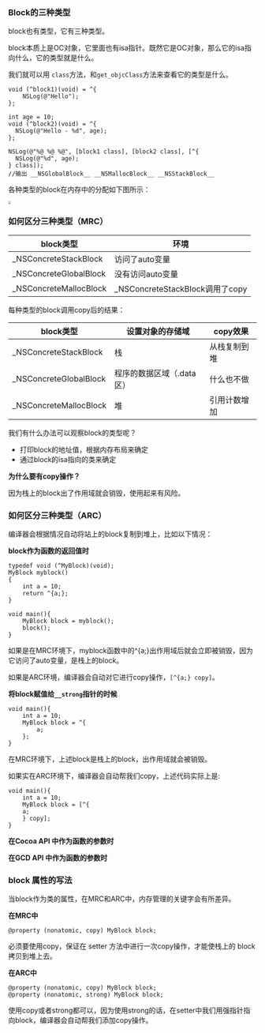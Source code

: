 ### Block的三种类型

block也有类型，它有三种类型。

block本质上是OC对象，它里面也有isa指针。既然它是OC对象，那么它的isa指向什么，它的类型就是什么。

我们就可以用 `class`方法，和`get_objcClass`方法来查看它的类型是什么。

```objc
void (^block1)(void) = ^{
	NSLog(@"Hello");
};

int age = 10;
void (^block2)(void) = ^{
  NSLog(@"Hello - %d", age);
};

NSLog(@"%@ %@ %@", [block1 class], [block2 class], [^{
  NSLog(@"%d", age);
} class]);
//输出 __NSGlobalBlock__ __NSMallocBlock__ __NSStackBlock__
```

各种类型的block在内存中的分配如下图所示：

<img src="/Users/momo/Documents/Knowledge/ImageFolder/4-4-1.png" style="zoom:33%;" />

### 如何区分三种类型（MRC）

| block类型              | 环境                            |
| ---------------------- | ------------------------------- |
| _NSConcreteStackBlock  | 访问了auto变量                  |
| _NSConcreteGlobalBlock | 没有访问auto变量                |
| _NSConcreteMallocBlock | _NSConcreteStackBlock调用了copy |

每种类型的block调用copy后的结果：

| block类型              | 设置对象的存储域          | copy效果     |
| ---------------------- | ------------------------- | ------------ |
| _NSConcreteStackBlock  | 栈                        | 从栈复制到堆 |
| _NSConcreteGlobalBlock | 程序的数据区域（.data区） | 什么也不做   |
| _NSConcreteMallocBlock | 堆                        | 引用计数增加 |

我们有什么办法可以观察block的类型呢？

- 打印block的地址值，根据内存布局来确定
- 通过block的isa指向的类来确定

**为什么要有copy操作？**

因为栈上的block出了作用域就会销毁，使用起来有风险。

### 如何区分三种类型（ARC）

编译器会根据情况自动将站上的block复制到堆上，比如以下情况：

**block作为函数的返回值时**

```objc
typedef void (^MyBlock)(void);
MyBlock myblock()
{
	int a = 10;
	return ^{a;};
}

void main(){
	MyBlock block = myblock();
	block();
}
```

如果是在MRC环境下，myblock函数中的^{a;}出作用域后就会立即被销毁，因为它访问了auto变量，是栈上的block。

如果是ARC环境，编译器会自动对它进行copy操作，`[^{a;} copy]`。

**将block赋值给`__strong`指针的时候**

```objc
void main(){
	int a = 10;
	MyBlock block = ^{
		a;
	};
}
```

在MRC环境下，上述block是栈上的block，出作用域就会被销毁。

如果实在ARC环境下，编译器会自动帮我们copy，上述代码实际上是:

```objc
void main(){
	int a = 10;
	MyBlock block = [^{
  	a;
	} copy];
}
```

**在Cocoa API 中作为函数的参数时**

**在GCD API 中作为函数的参数时**

### block 属性的写法

当block作为类的属性，在MRC和ARC中，内存管理的关键字会有所差异。

**在MRC中**

````objc
@property (nonatomic, copy) MyBlock block;
````

必须要使用copy，保证在 setter 方法中进行一次copy操作，才能使栈上的 block 拷贝到堆上去。

**在ARC中**

```objc
@property (nonatomic, copy) MyBlock block;
@property (nonatomic, strong) MyBlock block;
```

使用copy或者strong都可以，因为使用strong的话，在setter中我们用强指针指向block，编译器会自动帮我们添加copy操作。

